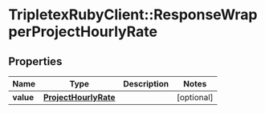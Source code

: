 # TripletexRubyClient::ResponseWrapperProjectHourlyRate

## Properties
Name | Type | Description | Notes
------------ | ------------- | ------------- | -------------
**value** | [**ProjectHourlyRate**](ProjectHourlyRate.md) |  | [optional] 


